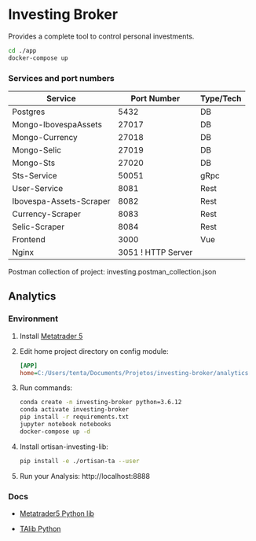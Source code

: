 # Investing Broker

Provides a complete tool to control personal investments.

```sh
cd ./app
docker-compose up
```

### Services and port numbers

| Service                 | Port Number | Type/Tech |
| ----------------------- | ----------- | --------- |
| Postgres                | 5432        | DB        |
| Mongo-IbovespaAssets    | 27017       | DB        |
| Mongo-Currency          | 27018       | DB        |
| Mongo-Selic             | 27019       | DB        |
| Mongo-Sts               | 27020       | DB        |
| Sts-Service             | 50051       | gRpc      |
| User-Service            | 8081        | Rest      |
| Ibovespa-Assets-Scraper | 8082        | Rest      |
| Currency-Scraper        | 8083        | Rest      |
| Selic-Scraper           | 8084        | Rest      |
| Frontend                | 3000        | Vue       |
| Nginx                   | 3051       ! HTTP Server | 

Postman collection of project: investing.postman_collection.json

## Analytics

### Environment

1. Install [Metatrader 5](https://www.metatrader5.com)

1. Edit home project directory on config module:

   ```ini
   [APP]
   home=C:/Users/tenta/Documents/Projetos/investing-broker/analytics
   ```

1. Run commands:

   ```sh
   conda create -n investing-broker python=3.6.12
   conda activate investing-broker
   pip install -r requirements.txt
   jupyter notebook notebooks
   docker-compose up -d
   ```

1. Install ortisan-investing-lib:

   ```sh
   pip install -e ./ortisan-ta --user
   ```

1. Run your Analysis: http://localhost:8888

### Docs

- [Metatrader5 Python lib](https://www.mql5.com/pt/docs/integration/python_metatrader5)

- [TAlib Python](https://technical-analysis-library-in-python.readthedocs.io/en/latest/ta.html#trend-indicators)
